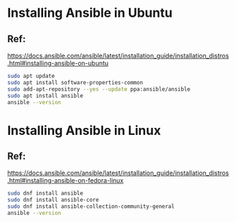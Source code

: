 # Installing Ansible in Ubuntu
## Ref: 
https://docs.ansible.com/ansible/latest/installation_guide/installation_distros.html#installing-ansible-on-ubuntu 

```bash
sudo apt update
sudo apt install software-properties-common
sudo add-apt-repository --yes --update ppa:ansible/ansible
sudo apt install ansible
ansible --version
```

# Installing Ansible in Linux
## Ref: 
https://docs.ansible.com/ansible/latest/installation_guide/installation_distros.html#installing-ansible-on-fedora-linux 

```bash
sudo dnf install ansible
sudo dnf install ansible-core
sudo dnf install ansible-collection-community-general
ansible --version
```
